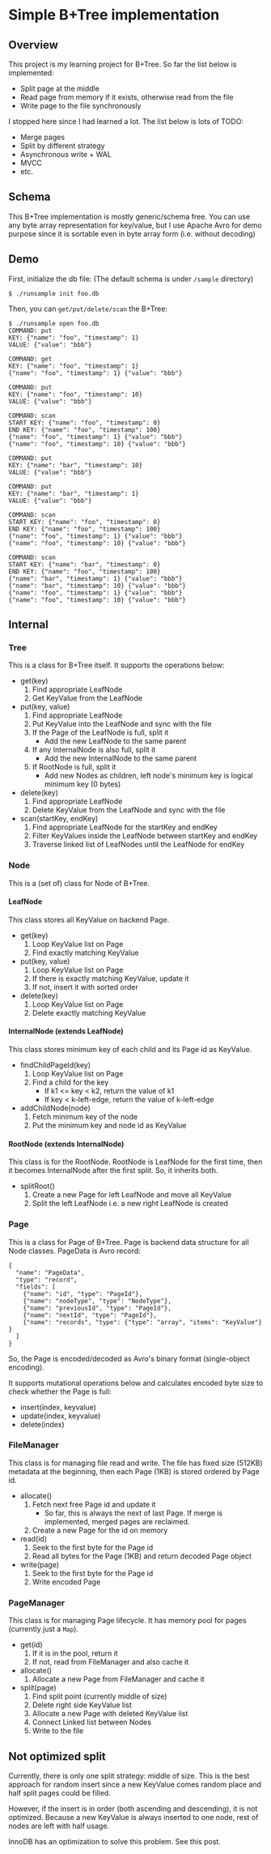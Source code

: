 # Simple B+Tree implementation

## Overview
This project is my learning project for B+Tree. So far the list below is implemented:

- Split page at the middle
- Read page from memory if it exists, otherwise read from the file
- Write page to the file synchronously

I stopped here since I had learned a lot. The list below is lots of TODO:

- Merge pages
- Split by different strategy
- Asynchronous write + WAL
- MVCC
- etc.

## Schema
This B+Tree implementation is mostly generic/schema free. You can use any byte array representation for key/value, but I use Apache Avro for demo purpose since it is sortable even in byte array form (i.e. without decoding)

## Demo
First, initialize the db file: (The default schema is under `/sample` directory)

```
$ ./runsample init foo.db
```

Then, you can `get/put/delete/scan` the B+Tree:

```
$ ./runsample open foo.db
COMMAND: put
KEY: {"name": "foo", "timestamp": 1}
VALUE: {"value": "bbb"}

COMMAND: get
KEY: {"name": "foo", "timestamp": 1}
{"name": "foo", "timestamp": 1} {"value": "bbb"}

COMMAND: put
KEY: {"name": "foo", "timestamp": 10}
VALUE: {"value": "bbb"}

COMMAND: scan
START KEY: {"name": "foo", "timestamp": 0}
END KEY: {"name": "foo", "timestamp": 100}
{"name": "foo", "timestamp": 1} {"value": "bbb"}
{"name": "foo", "timestamp": 10} {"value": "bbb"}

COMMAND: put
KEY: {"name": "bar", "timestamp": 10}
VALUE: {"value": "bbb"}

COMMAND: put
KEY: {"name": "bar", "timestamp": 1}
VALUE: {"value": "bbb"}

COMMAND: scan
START KEY: {"name": "foo", "timestamp": 0}
END KEY: {"name": "foo", "timestamp": 100}
{"name": "foo", "timestamp": 1} {"value": "bbb"}
{"name": "foo", "timestamp": 10} {"value": "bbb"}

COMMAND: scan
START KEY: {"name": "bar", "timestamp": 0}
END KEY: {"name": "foo", "timestamp": 100}
{"name": "bar", "timestamp": 1} {"value": "bbb"}
{"name": "bar", "timestamp": 10} {"value": "bbb"}
{"name": "foo", "timestamp": 1} {"value": "bbb"}
{"name": "foo", "timestamp": 10} {"value": "bbb"}
```

## Internal
### Tree
This is a class for B+Tree itself. It supports the operations below:

- get(key)
    1. Find appropriate LeafNode
    2. Get KeyValue from the LeafNode
- put(key, value)
    1. Find appropriate LeafNode
    2. Put KeyValue into the LeafNode and sync with the file
    3. If the Page of the LeafNode is full, split it
        - Add the new LeafNode to the same parent
    4. If any InternalNode is also full, split it
        - Add the new InternalNode to the same parent
    5. If RootNode is full, split it
        - Add new Nodes as children, left node's minimum key is logical minimum key (0 bytes)
- delete(key)
    1. Find appropriate LeafNode
    2. Delete KeyValue from the LeafNode and sync with the file
- scan(startKey, endKey)
    1. Find appropriate LeafNode for the startKey and endKey
    2. Filter KeyValues inside the LeafNode between startKey and endKey
    3. Traverse linked list of LeafNodes until the LeafNode for endKey 

### Node
This is a (set of) class for Node of B+Tree.

#### LeafNode
This class stores all KeyValue on backend Page.

- get(key)
    1. Loop KeyValue list on Page
    2. Find exactly matching KeyValue
- put(key, value)
    1. Loop KeyValue list on Page
    2. If there is exactly matching KeyValue, update it
    3. If not, insert it with sorted order
- delete(key)
    1. Loop KeyValue list on Page
    2. Delete exactly matching KeyValue
    
#### InternalNode (extends LeafNode)
This class stores minimum key of each child and its Page id as KeyValue.

- findChildPageId(key)
    1. Loop KeyValue list on Page
    2. Find a child for the key
        - If k1 <= key < k2, return the value of k1
        - If key < k-left-edge, return the value of k-left-edge
- addChildNode(node)
    1. Fetch minimum key of the node
    2. Put the minimum key and node id as KeyValue

#### RootNode (extends InternalNode)
This class is for the RootNode. RootNode is LeafNode for the first time, then it becomes InternalNode after the first split. So, it inherits both.

- splitRoot()
    1. Create a new Page for left LeafNode and move all KeyValue
    2. Split the left LeafNode i.e. a new right LeafNode is created

### Page
This is a class for Page of B+Tree. Page is backend data structure for all Node classes. PageData is Avro record:

```
{
  "name": "PageData",
  "type": "record",
  "fields": [
    {"name": "id", "type": "PageId"},
    {"name": "nodeType", "type": "NodeType"},
    {"name": "previousId", "type": "PageId"},
    {"name": "nextId", "type": "PageId"},
    {"name": "records", "type": {"type": "array", "items": "KeyValue"} }
  ]
}
```

So, the Page is encoded/decoded as Avro's binary format (single-object encoding).

It supports mutational operations below and calculates encoded byte size to check whether the Page is full:

- insert(index, keyvalue)
- update(index, keyvalue)
- delete(index)

### FileManager
This class is for managing file read and write. The file has fixed size (512KB) metadata at the beginning, then each Page (1KB) is stored ordered by Page id.

- allocate()
    1. Fetch next free Page id and update it
        - So far, this is always the next of last Page. If merge is implemented, merged pages are reclaimed.
    2. Create a new Page for the id on memory
- read(id)
    1. Seek to the first byte for the Page id
    2. Read all bytes for the Page (1KB) and return decoded Page object
- write(page)
    1. Seek to the first byte for the Page id
    2. Write encoded Page

### PageManager
This class is for managing Page lifecycle. It has memory pool for pages (currently just a `Map`).

- get(id)
    1. If it is in the pool, return it
    2. If not, read from FileManager and also cache it
- allocate()
    1. Allocate a new Page from FileManager and cache it
- split(page)
    1. Find split point (currently middle of size)
    2. Delete right side KeyValue list
    3. Allocate a new Page with deleted KeyValue list
    4. Connect Linked list between Nodes
    5. Write to the file

## Not optimized split
Currently, there is only one split strategy: middle of size. This is the best approach for random insert since a new KeyValue comes random place and half split pages could be filled.

However, if the insert is in order (both ascending and descending), it is not optimized. Because a new KeyValue is always inserted to one node, rest of nodes are left with half usage.

InnoDB has an optimization to solve this problem. See this post.

